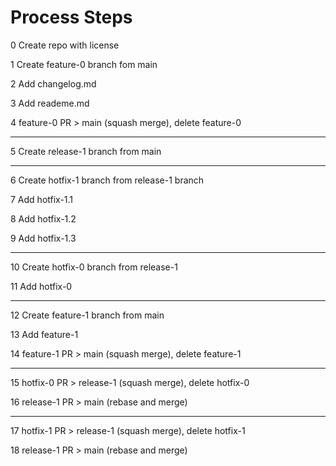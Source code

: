 # Process Steps

0 Create repo with license

1 Create feature-0 branch fom main

2 Add changelog.md

3 Add reademe.md

4 feature-0 PR > main (squash merge), delete feature-0

----

5 Create release-1 branch from main

----

6 Create hotfix-1 branch from release-1 branch

7 Add hotfix-1.1

8 Add hotfix-1.2

9 Add hotfix-1.3

----

10 Create hotfix-0 branch from release-1

11 Add hotfix-0

----

12 Create feature-1 branch from main

13 Add feature-1

14 feature-1 PR > main (squash merge), delete feature-1

----

15 hotfix-0 PR > release-1 (squash merge), delete hotfix-0

16 release-1 PR > main (rebase and merge)

----

17 hotfix-1 PR > release-1 (squash merge), delete hotfix-1

18 release-1 PR > main (rebase and merge)
